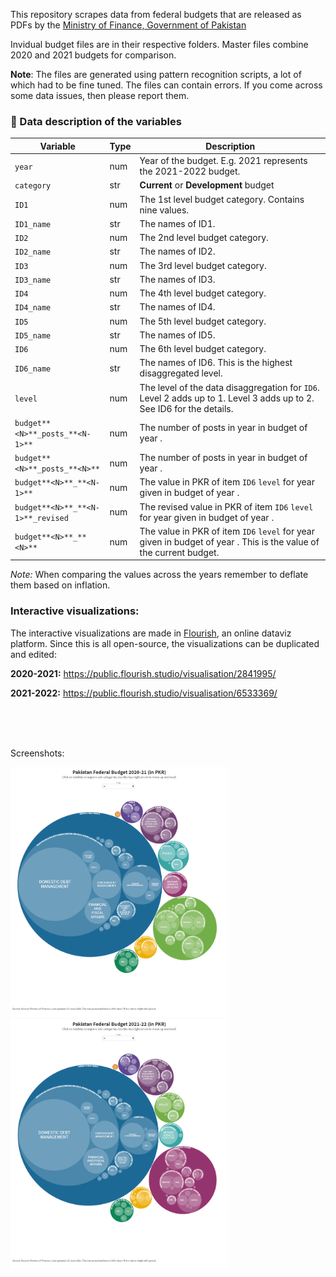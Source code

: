This repository scrapes data from federal budgets that are released as PDFs by the [Ministry of Finance, Government of Pakistan](https://www.finance.gov.pk/)

Invidual budget files are in their respective folders. Master files combine 2020 and 2021 budgets for comparison.

**Note**: The files are generated using pattern recognition scripts, a lot of which had to be fine tuned. The files can contain errors. If you come across some data issues, then please report them.

### :floppy_disk: Data description of the variables

| Variable | Type | Description | 
| --- | --- | --- |
| `year` | num | Year of the budget. E.g. 2021 represents the 2021-2022 budget. | 
| `category` | str | **Current** or **Development** budget | 
| `ID1` | num | The 1st level budget category. Contains nine values.  | 
| `ID1_name` | str | The names of ID1.  | 
| `ID2` | num | The 2nd level budget category. |
| `ID2_name` | str | The names of ID2.  | 
| `ID3` | num | The 3rd level budget category. |
| `ID3_name` | str | The names of ID3.  | 
| `ID4` | num | The 4th level budget category. |
| `ID4_name` | str | The names of ID4.  | 
| `ID5` | num | The 5th level budget category. |
| `ID5_name` | str | The names of ID5.  | 
| `ID6` | num | The 6th level budget category. |
| `ID6_name` | str | The names of ID6. This is the highest disaggregated level.  | 
| `level` | num | The level of the data disaggregation for `ID6`. Level 2 adds up to 1. Level 3 adds up to 2. See ID6 for the details.  |
| `budget**<N>**_posts_**<N-1>**` | num | The number of posts in year **<N-1>** in budget of year **<N>**.  | 
| `budget**<N>**_posts_**<N>**` | num | The number of posts in year **<N>** in budget of year **<N>**.  | 
| `budget**<N>**_**<N-1>**` | num | The value in PKR of item `ID6` `level` for year **<N-1>** given in budget of year **<N>**.  | 
| `budget**<N>**_**<N-1>**_revised` | num | The revised value in PKR of item `ID6` `level` for year **<N-1>** given in budget of year **<N>**.  | 
| `budget**<N>**_**<N>**` | num | The value in PKR of item `ID6` `level` for year **<N>** given in budget of year **<N>**. This is the value of the current budget.  | 


*Note:* When comparing the values across the years remember to deflate them based on inflation.


### Interactive visualizations:

The interactive visualizations are made in [Flourish](https://flourish.studio/), an online dataviz platform. Since this is all open-source, the visualizations can be duplicated and edited:

**2020-2021:** https://public.flourish.studio/visualisation/2841995/

**2021-2022:** https://public.flourish.studio/visualisation/6533369/


<br />
<br />
<br />

Screenshots:

<img src="screenshot_2020.png" height="400" title="2020_2021">   <img src="screenshot_2021.png" height="400" title="2021_2022">
